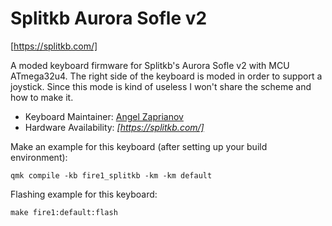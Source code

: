 # Splitkb Aurora Sofle v2
[https://splitkb.com/] 

A moded keyboard firmware for Splitkb's Aurora Sofle v2 with MCU ATmega32u4. 
The right side of the keyboard is moded in order to support a joystick.
Since this mode is kind of useless I won't share the scheme and how to make it.


* Keyboard Maintainer: [Angel Zaprianov](https://github.com/fire1)
* Hardware Availability: *[https://splitkb.com/]*

Make an example for this keyboard (after setting up your build environment):

    qmk compile -kb fire1_splitkb -km -km default

Flashing example for this keyboard:

    make fire1:default:flash
    

